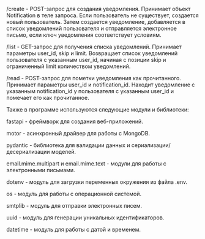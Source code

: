 /create - POST-запрос для создания уведомления. Принимает объект Notification в теле запроса. Если пользователь не существует, создается новый пользователь. Затем создается уведомление, добавляется в список уведомлений пользователя и отправляется электронное письмо, если ключ уведомления соответствует условиям.

/list - GET-запрос для получения списка уведомлений. Принимает параметры user_id, skip и limit. Возвращает список уведомлений пользователя с указанным user_id, начиная с позиции skip и ограниченный limit количеством уведомлений.

/read - POST-запрос для пометки уведомления как прочитанного. Принимает параметры user_id и notification_id. Находит уведомление с указанным notification_id у пользователя с указанным user_id и помечает его как прочитанное.

Также в программе используются следующие модули и библиотеки:

fastapi - фреймворк для создания веб-приложений.

motor - асинхронный драйвер для работы с MongoDB.

pydantic - библиотека для валидации данных и сериализации/десериализации моделей.

email.mime.multipart и email.mime.text - модули для работы с электронными письмами.

dotenv - модуль для загрузки переменных окружения из файла .env.

os - модуль для работы с операционной системой.

smtplib - модуль для отправки электронных писем.

uuid - модуль для генерации уникальных идентификаторов.

datetime - модуль для работы с датой и временем.
